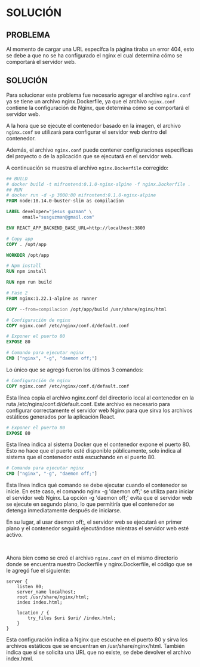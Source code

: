 # SOLUCIÓN
## PROBLEMA
Al momento de cargar una URL específca la página tiraba un error 404, esto se debe a que no se ha configurado el nginx el cual determina cómo se comportará el servidor web.
<br/>

## SOLUCIÓN
Para solucionar este problema fue necesario agregar el archivo ```nginx.conf``` ya se tiene un archivo nginx.Dockerfile, ya que el archivo ```nginx.conf``` contiene la configuración de Nginx, que determina cómo se comportará el servidor web.

A la hora que se ejecute el contenedor basado en la imagen, el archivo ```nginx.conf``` se utilizará para configurar el servidor web dentro del contenedor.

Además, el archivo ```nginx.conf``` puede contener configuraciones específicas del proyecto o de la aplicación que se ejecutará en el servidor web.

A continuación se muestra el archivo ```nginx.Dockerfile``` corregido:

```Dockerfile
## BUILD
# docker build -t mifrontend:0.1.0-nginx-alpine -f nginx.Dockerfile .
## RUN
# docker run -d -p 3000:80 mifrontend:0.1.0-nginx-alpine
FROM node:18.14.0-buster-slim as compilacion

LABEL developer="jesus guzman" \
      email="susguzman@gmail.com"

ENV REACT_APP_BACKEND_BASE_URL=http://localhost:3800

# Copy app
COPY . /opt/app

WORKDIR /opt/app

# Npm install
RUN npm install

RUN npm run build

# Fase 2
FROM nginx:1.22.1-alpine as runner

COPY --from=compilacion /opt/app/build /usr/share/nginx/html

# Configuración de nginx
COPY nginx.conf /etc/nginx/conf.d/default.conf

# Exponer el puerto 80
EXPOSE 80

# Comando para ejecutar nginx
CMD ["nginx", "-g", "daemon off;"]

```

Lo único que se agregó fueron los últimos 3 comandos:

```Dockerfile
# Configuración de nginx
COPY nginx.conf /etc/nginx/conf.d/default.conf
```
Esta línea copia el archivo nginx.conf del directorio local al contenedor en la ruta /etc/nginx/conf.d/default.conf. Este archivo es necesario para configurar correctamente el servidor web Nginx para que sirva los archivos estáticos generados por la aplicación React.

```Dockerfile
# Exponer el puerto 80
EXPOSE 80
```
Esta línea indica al sistema Docker que el contenedor expone el puerto 80. Esto no hace que el puerto esté disponible públicamente, solo indica al sistema que el contenedor está escuchando en el puerto 80.

```Dockerfile
# Comando para ejecutar nginx
CMD ["nginx", "-g", "daemon off;"]
```
Esta línea indica qué comando se debe ejecutar cuando el contenedor se inicie. En este caso, el comando nginx -g 'daemon off;' se utiliza para iniciar el servidor web Nginx. La opción -g 'daemon off;' evita que el servidor web se ejecute en segundo plano, lo que permitiría que el contenedor se detenga inmediatamente después de iniciarse.

En su lugar, al usar daemon off;, el servidor web se ejecutará en primer plano y el contenedor seguirá ejecutándose mientras el servidor web esté activo.

<br/>

Ahora bien como se creó el archivo ```nginx.conf``` en el mismo directorio donde se encuentra nuestro Dockerfile y nginx.Dockerfile, el código que se le agregó fue el siguiente:

```nginx
server {
    listen 80;
    server_name localhost;
    root /usr/share/nginx/html;
    index index.html;

    location / {
        try_files $uri $uri/ /index.html;
    }
}
```
Esta configuración indica a Nginx que escuche en el puerto 80 y sirva los archivos estáticos que se encuentran en /usr/share/nginx/html. También indica que si se solicita una URL que no existe, se debe devolver el archivo index.html.